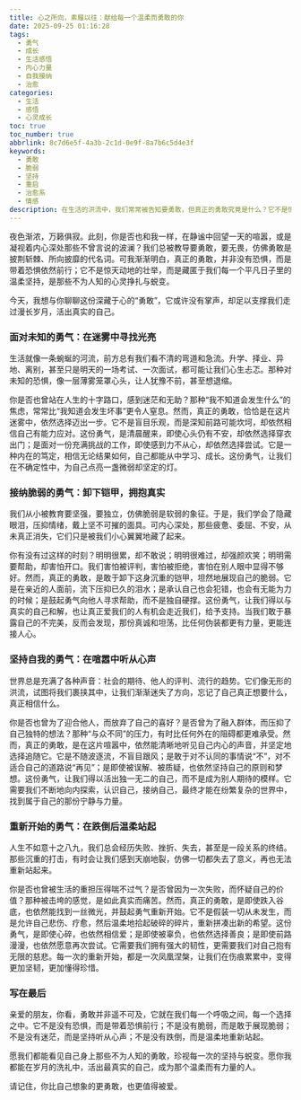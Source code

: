 ```yaml
---
title: 心之所向，素履以往：献给每一个温柔而勇敢的你
date: 2025-09-25 01:16:28
tags:
  - 勇气
  - 成长
  - 生活感悟
  - 内心力量
  - 自我接纳
  - 治愈
categories:
  - 生活
  - 感悟
  - 心灵成长
toc: true
toc_number: true
abbrlink: 8c7d6e5f-4a3b-2c1d-0e9f-8a7b6c5d4e3f
keywords:
  - 勇敢
  - 脆弱
  - 坚持
  - 重启
  - 治愈系
  - 情感
description: 在生活的洪流中，我们常常被告知要勇敢，但真正的勇敢究竟是什么？它不是惊天动地的壮举，而是藏匿于日常的温柔坚持，是面对未知时的那份笃定，是接纳脆弱时的那份坦然，更是跌倒后重新站起的勇气。这篇文章，想与你一同探索那些不为人知的勇敢，感受内心深处那份柔软而坚韧的力量，愿我们都能在岁月的洗礼中，活出最真实的自己。
---
```


夜色渐浓，万籁俱寂。此刻，你是否也和我一样，在静谧中回望一天的喧嚣，或是凝视着内心深处那些不曾言说的波澜？我们总被教导要勇敢，要无畏，仿佛勇敢是披荆斩棘、所向披靡的代名词。可我渐渐明白，真正的勇敢，并非没有恐惧，而是带着恐惧依然前行；它不是惊天动地的壮举，而是藏匿于我们每一个平凡日子里的温柔坚持，是那些不为人知的心灵挣扎与蜕变。

今天，我想与你聊聊这份深藏于心的“勇敢”，它或许没有掌声，却足以支撑我们走过漫长岁月，活出真实的自己。

### 面对未知的勇气：在迷雾中寻找光亮

生活就像一条蜿蜒的河流，前方总有我们看不清的弯道和急流。升学、择业、异地、离别，甚至只是明天的一场考试、一次面试，都可能让我们心生忐忑。那种对未知的恐惧，像一层薄雾笼罩心头，让人犹豫不前，甚至想退缩。

你是否也曾站在人生的十字路口，感到迷茫和无助？那种“我不知道会发生什么”的焦虑，常常比“我知道会发生坏事”更令人窒息。然而，真正的勇敢，恰恰是在这片迷雾中，依然选择迈出一步。它不是盲目乐观，而是深知前路可能坎坷，却依然相信自己有能力应对。这份勇气，是清晨醒来，即使心头仍有不安，却依然选择穿衣出门；是面对一份充满挑战的工作，即使感到力不从心，却依然选择尝试。它是一种内在的笃定，相信无论结果如何，自己都能从中学习、成长。这份勇气，让我们在不确定性中，为自己点亮一盏微弱却坚定的灯。

### 接纳脆弱的勇气：卸下铠甲，拥抱真实

我们从小被教育要坚强，要独立，仿佛脆弱是软弱的象征。于是，我们学会了隐藏眼泪，压抑情绪，戴上坚不可摧的面具。可内心深处，那些疲惫、委屈、不安，从未真正消失，它们只是被我们小心翼翼地藏了起来。

你有没有过这样的时刻？明明很累，却不敢说；明明很难过，却强颜欢笑；明明需要帮助，却害怕开口。我们害怕被评判，害怕被拒绝，害怕在别人眼中显得不够好。然而，真正的勇敢，是敢于卸下这身沉重的铠甲，坦然地展现自己的脆弱。它是在亲近的人面前，流下压抑已久的泪水；是承认自己也会犯错，也会有无能为力的时候；是鼓起勇气向他人寻求帮助，而不是独自硬撑。这份勇气，让我们得以与真实的自己和解，也让真正爱我们的人有机会走近我们，给予支持。当我们敢于暴露自己的不完美，反而会发现，那份真诚和坦荡，比任何伪装都更有力量，更能连接人心。

### 坚持自我的勇气：在喧嚣中听从心声

世界总是充满了各种声音：社会的期待、他人的评判、流行的趋势。它们像无形的洪流，试图将我们裹挟其中，让我们渐渐迷失了方向，忘记了自己真正想要什么，真正相信什么。

你是否也曾为了迎合他人，而放弃了自己的喜好？是否曾为了融入群体，而压抑了自己独特的想法？那种“与众不同”的压力，有时比任何外在的阻碍都更难承受。然而，真正的勇敢，是在这片喧嚣中，依然能清晰地听见自己内心的声音，并坚定地选择追随它。它是不随波逐流，不盲目跟风；是敢于对不认同的事情说“不”，对不适合自己的道路说“再见”；是即使被误解、被质疑，也依然坚持自己的原则和梦想。这份勇气，让我们得以活出独一无二的自己，而不是成为别人期待的模样。它需要我们不断地向内探索，认识自己，接纳自己，最终才能在纷繁复杂的世界中，找到属于自己的那份宁静与力量。

### 重新开始的勇气：在跌倒后温柔站起

人生不如意十之八九，我们总会经历失败、挫折、失去，甚至是一段关系的终结。那些沉重的打击，有时会让我们感到天崩地裂，仿佛一切都失去了意义，再也无法重新站起来。

你是否也曾被生活的重担压得喘不过气？是否曾因为一次失败，而怀疑自己的价值？那种被击垮的感觉，是如此真实而痛苦。然而，真正的勇敢，是即使跌入谷底，也依然能找到一丝微光，并鼓起勇气重新开始。它不是假装一切从未发生，而是允许自己悲伤、疗愈，然后温柔地拾起破碎的碎片，重新拼凑出新的希望。这份勇气，是即使心碎，也依然相信爱；是即使被辜负，也依然选择善良；是即使前路漫漫，也依然愿意再次尝试。它需要我们拥有强大的韧性，更需要我们对自己抱有无限的慈悲。每一次的重新开始，都是一次凤凰涅槃，让我们在伤痕累累中，变得更加坚韧，更加懂得珍惜。

### 写在最后

亲爱的朋友，你看，勇敢并非遥不可及，它就在我们每一个呼吸之间，每一个选择之中。它不是没有恐惧，而是带着恐惧前行；不是没有脆弱，而是敢于展现脆弱；不是没有迷茫，而是坚持听从心声；不是没有跌倒，而是温柔地重新站起。

愿我们都能看见自己身上那些不为人知的勇敢，珍视每一次的坚持与蜕变。愿你我都能在岁月的洗礼中，活出最真实的自己，成为那个温柔而有力量的人。

请记住，你比自己想象的更勇敢，也更值得被爱。